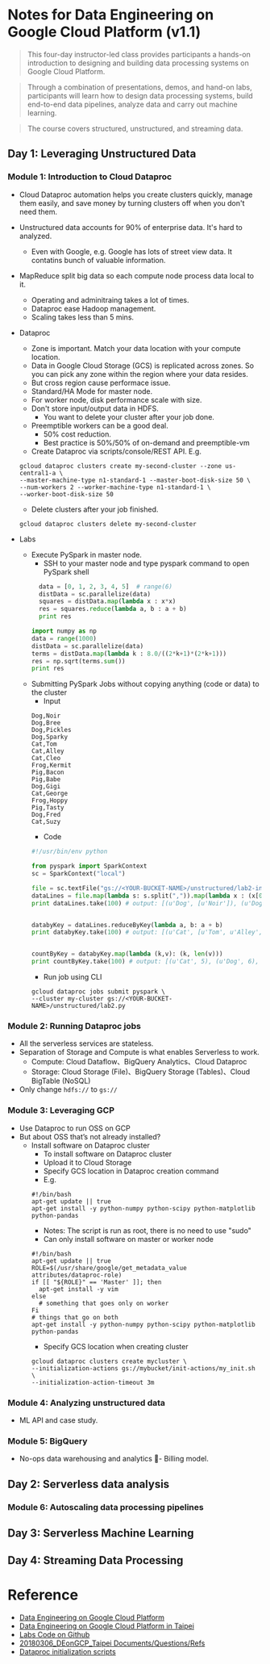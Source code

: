# Notes for Data Engineering on Google Cloud Platform (v1.1)

> This four-day instructor-led class provides participants a hands-on introduction to
> designing and building data processing systems on Google Cloud Platform.

> Through a combination of presentations, demos, and hand-on labs, participants will learn how to design data processing systems, build end-to-end data pipelines, analyze data and carry out machine learning.

> The course covers structured, unstructured, and streaming data.

## Day 1: Leveraging Unstructured Data

### Module 1: Introduction to Cloud Dataproc

- Cloud Dataproc automation helps you create clusters quickly, manage them easily, and save money by turning clusters off when you don't need them.

- Unstructured data accounts for 90% of enterprise data. It's hard to analyzed.
  - Even with Google, e.g. Google has lots of street view data. It contatins bunch of valuable information.

- MapReduce split big data so each compute node process data local to it.
  - Operating and adminitraing takes a lot of times.
  - Dataproc ease Hadoop management.
  - Scaling takes less than 5 mins.

- Dataproc
  - Zone is important. Match your data location with your compute location.
  - Data in Google Cloud Storage (GCS) is replicated across zones. So you can pick any zone within the region where your data
resides.
  - But cross region cause performace issue.
  - Standard/HA Mode for master node.
  - For worker node, disk performance scale with size.
  - Don't store input/output data in HDFS.
    - You want to delete your cluster after your job done.
  - Preemptible workers can be a good deal.
    - 50% cost reduction.
    - Best practice is 50%/50% of on-demand and preemptible-vm
  - Create Dataproc via scripts/console/REST API. E.g.
  ```shell
  gcloud dataproc clusters create my-second-cluster --zone us-central1-a \
  --master-machine-type n1-standard-1 --master-boot-disk-size 50 \
  --num-workers 2 --worker-machine-type n1-standard-1 \
  --worker-boot-disk-size 50
  ```
  - Delete clusters after your job finished.
  ```shell
  gcloud dataproc clusters delete my-second-cluster
  ```

- Labs
  - Execute PySpark in master node.
    - SSH to your master node and type pyspark command to open PySpark shell
    ```python
      data = [0, 1, 2, 3, 4, 5]  # range(6)
      distData = sc.parallelize(data)
      squares = distData.map(lambda x : x*x)
      res = squares.reduce(lambda a, b : a + b)
      print res
    ```
    ```python
    import numpy as np
    data = range(1000)
    distData = sc.parallelize(data)
    terms = distData.map(lambda k : 8.0/((2*k+1)*(2*k+1)))
    res = np.sqrt(terms.sum())
    print res
    ```
  - Submitting PySpark Jobs without copying anything (code or data) to the cluster
    - Input
    ```
    Dog,Noir
    Dog,Bree
    Dog,Pickles
    Dog,Sparky
    Cat,Tom
    Cat,Alley
    Cat,Cleo
    Frog,Kermit
    Pig,Bacon
    Pig,Babe
    Dog,Gigi
    Cat,George
    Frog,Hoppy
    Pig,Tasty
    Dog,Fred
    Cat,Suzy
    ```
    - Code
    ```python
    #!/usr/bin/env python

    from pyspark import SparkContext
    sc = SparkContext("local")

    file = sc.textFile("gs://<YOUR-BUCKET-NAME>/unstructured/lab2-input.txt")
    dataLines = file.map(lambda s: s.split(",")).map(lambda x : (x[0], [x[1]]))
    print dataLines.take(100) # output: [(u'Dog', [u'Noir']), (u'Dog', [u'Bree']), (u'Dog', [u'Pickles']), (u'Dog', [u'Sparky']), (u'Cat', [u'Tom']), (u'Cat', [u'Alley']), (u'Cat', [u'Cleo']), (u'Frog', [u'Kermit']), (u'Pig', [u'Bacon']), (u'Pig', [u'Babe']), (u'Dog', [u'Gigi']), (u'Cat', [u'George']), (u'Frog', [u'Hoppy']), (u'Pig', [u'Tasty']), (u'Dog', [u'Fred']), (u'Cat', [u'Suzy'])]


    databyKey = dataLines.reduceByKey(lambda a, b: a + b)
    print databyKey.take(100) # output: [(u'Cat', [u'Tom', u'Alley', u'Cleo', u'George', u'Suzy']), (u'Dog', [u'Noir', u'Bree', u'Pickles', u'Sparky', u'Gigi', u'Fred']), (u'Frog', [u'Kermit', u'Hoppy']), (u'Pig', [u'Bacon', u'Babe', u'Tasty'])]


    countByKey = databyKey.map(lambda (k,v): (k, len(v)))
    print countByKey.take(100) # output: [(u'Cat', 5), (u'Dog', 6), (u'Frog', 2), (u'Pig', 3)]
    ```
    - Run job using CLI
    ```shell
    gcloud dataproc jobs submit pyspark \
    --cluster my-cluster gs://<YOUR-BUCKET-NAME>/unstructured/lab2.py
    ```

### Module 2: Running Dataproc jobs

- All the serverless services are stateless.
- Separation of Storage and Compute is what
enables Serverless to work.
  - Compute: Cloud Dataflow、BigQuery Analytics、Cloud Dataproc
  - Storage: Cloud Storage (File)、BigQuery Storage (Tables)、Cloud BigTable (NoSQL)
- Only change `hdfs://` to `gs://`

### Module 3: Leveraging GCP

- Use Dataproc to run OSS on GCP
- But about OSS that’s not already installed?
  - Install software on Dataproc cluster
    - To install software on Dataproc cluster
    - Upload it to Cloud Storage
    - Specify GCS location in Dataproc creation command
    - E.g.
    ```shell
    #!/bin/bash
    apt-get update || true
    apt-get install -y python-numpy python-scipy python-matplotlib python-pandas
    ```
    - Notes: The script is run as root, there is no need to use "sudo"
    - Can only install software on master or worker node
    ```shell
    #!/bin/bash
    apt-get update || true
    ROLE=$(/usr/share/google/get_metadata_value attributes/dataproc-role)
    if [[ "${ROLE}" == 'Master' ]]; then
      apt-get install -y vim
    else
      # something that goes only on worker
    Fi
    # things that go on both
    apt-get install -y python-numpy python-scipy python-matplotlib python-pandas
    ```
    - Specify GCS location when creating cluster
    ```shell
    gcloud dataproc clusters create mycluster \
    --initialization-actions gs://mybucket/init-actions/my_init.sh \
    --initialization-action-timeout 3m
    ```

### Module 4: Analyzing unstructured data
  - ML API and case study.

### Module 5: BigQuery
  - No-ops data warehousing and analytics
  - Billing model.

## Day 2: Serverless data analysis

### Module 6: Autoscaling data processing pipelines

## Day 3: Serverless Machine Learning

## Day 4: Streaming Data Processing

# Reference
- [Data Engineering on Google Cloud Platform](https://cloud.google.com/training/courses/data-engineering)
- [Data Engineering on Google Cloud Platform in Taipei](https://events.withgoogle.com/data-engin-422792/class-outline/#content)
- [Labs Code on Github](https://github.com/GoogleCloudPlatform/training-data-analyst)
- [20180306_DEonGCP_Taipei Documents/Questions/Refs](https://goo.gl/s7uR8Y)
- [Dataproc initialization scripts](https://github.com/GoogleCloudPlatform/dataproc-initialization-actions)
